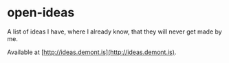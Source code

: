 open-ideas
==========

A list of ideas I have, where I already know, that they will never get made by me.

Available at [http://ideas.demont.is](http://ideas.demont.is).